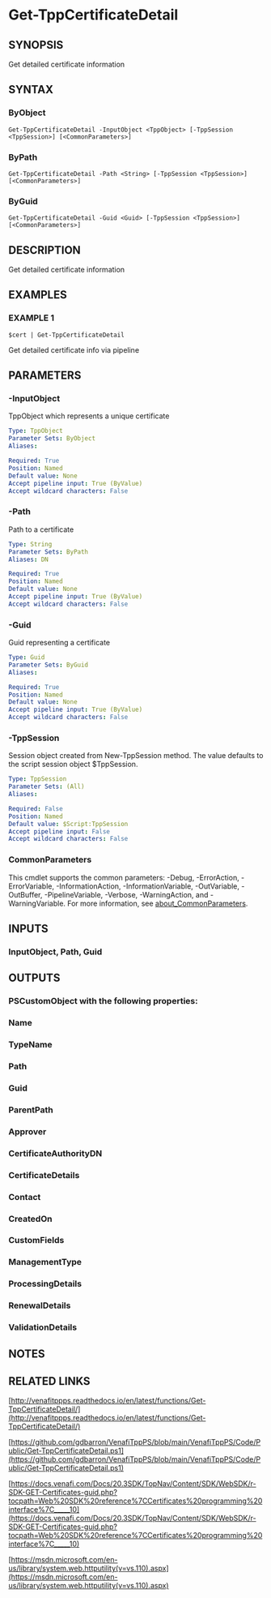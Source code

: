# Get-TppCertificateDetail

## SYNOPSIS
Get detailed certificate information

## SYNTAX

### ByObject
```
Get-TppCertificateDetail -InputObject <TppObject> [-TppSession <TppSession>] [<CommonParameters>]
```

### ByPath
```
Get-TppCertificateDetail -Path <String> [-TppSession <TppSession>] [<CommonParameters>]
```

### ByGuid
```
Get-TppCertificateDetail -Guid <Guid> [-TppSession <TppSession>] [<CommonParameters>]
```

## DESCRIPTION
Get detailed certificate information

## EXAMPLES

### EXAMPLE 1
```
$cert | Get-TppCertificateDetail
```

Get detailed certificate info via pipeline

## PARAMETERS

### -InputObject
TppObject which represents a unique certificate

```yaml
Type: TppObject
Parameter Sets: ByObject
Aliases:

Required: True
Position: Named
Default value: None
Accept pipeline input: True (ByValue)
Accept wildcard characters: False
```

### -Path
Path to a certificate

```yaml
Type: String
Parameter Sets: ByPath
Aliases: DN

Required: True
Position: Named
Default value: None
Accept pipeline input: True (ByValue)
Accept wildcard characters: False
```

### -Guid
Guid representing a certificate

```yaml
Type: Guid
Parameter Sets: ByGuid
Aliases:

Required: True
Position: Named
Default value: None
Accept pipeline input: True (ByValue)
Accept wildcard characters: False
```

### -TppSession
Session object created from New-TppSession method.
The value defaults to the script session object $TppSession.

```yaml
Type: TppSession
Parameter Sets: (All)
Aliases:

Required: False
Position: Named
Default value: $Script:TppSession
Accept pipeline input: False
Accept wildcard characters: False
```

### CommonParameters
This cmdlet supports the common parameters: -Debug, -ErrorAction, -ErrorVariable, -InformationAction, -InformationVariable, -OutVariable, -OutBuffer, -PipelineVariable, -Verbose, -WarningAction, and -WarningVariable. For more information, see [about_CommonParameters](http://go.microsoft.com/fwlink/?LinkID=113216).

## INPUTS

### InputObject, Path, Guid
## OUTPUTS

### PSCustomObject with the following properties:
###     Name
###     TypeName
###     Path
###     Guid
###     ParentPath
###     Approver
###     CertificateAuthorityDN
###     CertificateDetails
###     Contact
###     CreatedOn
###     CustomFields
###     ManagementType
###     ProcessingDetails
###     RenewalDetails
###     ValidationDetails
## NOTES

## RELATED LINKS

[http://venafitppps.readthedocs.io/en/latest/functions/Get-TppCertificateDetail/](http://venafitppps.readthedocs.io/en/latest/functions/Get-TppCertificateDetail/)

[https://github.com/gdbarron/VenafiTppPS/blob/main/VenafiTppPS/Code/Public/Get-TppCertificateDetail.ps1](https://github.com/gdbarron/VenafiTppPS/blob/main/VenafiTppPS/Code/Public/Get-TppCertificateDetail.ps1)

[https://docs.venafi.com/Docs/20.3SDK/TopNav/Content/SDK/WebSDK/r-SDK-GET-Certificates-guid.php?tocpath=Web%20SDK%20reference%7CCertificates%20programming%20interface%7C_____10](https://docs.venafi.com/Docs/20.3SDK/TopNav/Content/SDK/WebSDK/r-SDK-GET-Certificates-guid.php?tocpath=Web%20SDK%20reference%7CCertificates%20programming%20interface%7C_____10)

[https://msdn.microsoft.com/en-us/library/system.web.httputility(v=vs.110).aspx](https://msdn.microsoft.com/en-us/library/system.web.httputility(v=vs.110).aspx)

